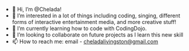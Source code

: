 - 👋 Hi, I’m @Chelada!
- 👀 I’m interested in a lot of things including coding, singing, different forms of interactive entertainment media, and more creative stuff!
- 🌱 I’m currently learning how to code with CodingDojo.
- 💞️ I’m looking to collaborate on future projects as I learn this new skill
- 📫 How to reach me: email - cheladalivingston@gmail.com

<!---
Chelada/Chelada is a ✨ special ✨ repository because its `README.md` (this file) appears on your GitHub profile.
You can click the Preview link to take a look at your changes.
--->

